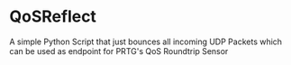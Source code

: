 QoSReflect
==========

A simple Python Script that just bounces all incoming UDP Packets which can be used as endpoint for PRTG's QoS Roundtrip Sensor
